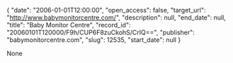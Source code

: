 {
  "date": "2006-01-01T12:00:00", 
  "open_access": false, 
  "target_url": "http://www.babymonitorcentre.com/", 
  "description": null, 
  "end_date": null, 
  "title": "Baby Monitor Centre", 
  "record_id": "20060101T120000/F9h/CUP6F8zuCkohS/CrIQ==", 
  "publisher": "babymonitorcentre.com", 
  "slug": 12535, 
  "start_date": null
}

None